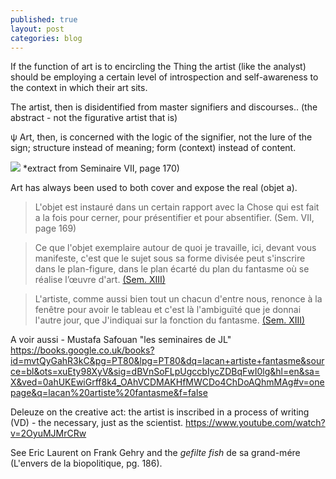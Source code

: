 ```yaml
---
published: true
layout: post
categories: blog
---
```

If the function of art is to encircling the Thing the artist (like the analyst) should be employing a certain level of introspection and self-awareness to the context in which their art sits. 

The artist, then is disidentified from master signifiers and discourses..
(the abstract - not the figurative artist that is)

ψ Art, then, is concerned with the logic of the signifier, not the lure of the sign; structure instead of meaning; form (context) instead of content.

![](/images/bookholbein.png)
*extract from Seminaire VII, page 170)

Art has always been used to both cover and expose the real (objet a). 

> L'objet est instauré dans un certain rapport avec la Chose qui est fait a la fois pour cerner, pour présentifier et pour absentifier. (Sem. VII, page 169)

> Ce que l'objet exemplaire autour de quoi je travaille, ici, devant vous manifeste, c'est que le sujet sous sa forme divisée peut s'inscrire dans le plan-figure, dans le plan écarté du plan du fantasme où se réalise l’œuvre d'art. [(Sem. XIII)](http://gaogoa.free.fr/Seminaires_HTML/13-OP/OP25051966.htm)

> L'artiste, comme aussi bien tout un chacun d'entre nous, renonce à la fenêtre pour avoir le tableau et c'est là l'ambiguïté que je donnai l'autre jour, que J'indiquai sur la fonction du fantasme. [(Sem. XIII)](http://gaogoa.free.fr/Seminaires_HTML/13-OP/OP25051966.htm)


A voir aussi - Mustafa Safouan "les seminaires de JL" https://books.google.co.uk/books?id=mvtQyGahR3kC&pg=PT80&lpg=PT80&dq=lacan+artiste+fantasme&source=bl&ots=xuEty98XyV&sig=dBVnSoFLpUgccbIycZDBqFwI0lg&hl=en&sa=X&ved=0ahUKEwiGrff8k4_OAhVCDMAKHfMWCDo4ChDoAQhmMAg#v=onepage&q=lacan%20artiste%20fantasme&f=false

Deleuze on the creative act: the artist is inscribed in a process of writing (VD) - the necessary, just as the scientist.
https://www.youtube.com/watch?v=2OyuMJMrCRw

See Eric Laurent on Frank Gehry and the _gefilte fish_ de sa grand-mére (L'envers de la biopolitique, pg. 186).
